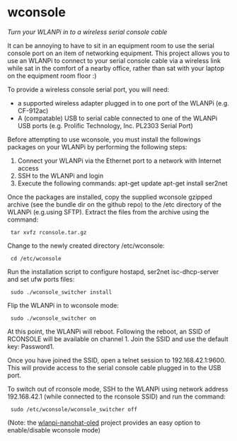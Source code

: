 # wconsole
*Turn your WLANPi in to a wireless serial console cable*

It can be annoying to have to sit in an equipment room to use the serial console port on an item of networking equipment. This project allows you to use an WLANPi to connect to your serial console cable via a wireless link while sat in the comfort of a nearby office, rather than sat with your laptop on the equipment room floor :) 

To provide a wireless console serial port, you will need:

 - a supported wireless adapter plugged in to one port of the WLANPi (e.g. CF-912ac)
 - A (compatable) USB to serial cable connected to one of the WLANPi USB ports (e.g. Prolific Technology, Inc. PL2303 Serial Port)

Before attempting to use wconsole, you must install the followings packages on your WLANPi by performing the following steps:

1. Connect your WLANPi via the Ethernet port to a network with Internet access
2. SSH to the WLANPi and login
3. Execute the following commands:
    apt-get update
    apt-get install ser2net

Once the packages are installed, copy the supplied wconsole gzipped archive (see the bundle dir on the github repo) to the /etc directory of the WLANPi (e.g.using SFTP). Extract the files from the archive using the command:

```
 tar xvfz rconsole.tar.gz
```

Change to the newly created directory /etc/wconsole:

```
 cd /etc/wconsole
```

Run the installation script to configure hostapd, ser2net isc-dhcp-server and set ufw ports files:

```
 sudo ./wconsole_switcher install
```

Flip the WLANPi in to wconsole mode:

```
 sudo ./wconsole_switcher on
```

At this point, the WLANPi will reboot. Following the reboot, an SSID of RCONSOLE will be available on channel 1. Join the SSID and use the default key: Password1.

Once you have joined the SSID, open a telnet session to 192.168.42.1:9600. This will provide access to the serial console cable plugged in to the USB port.

To switch out of rconsole mode, SSH to the WLANPi using network address 192.168.42.1 (while connected to the rconsole SSID) and run the command: 

```
 sudo /etc/wconsole/wconsole_switcher off
```

(Note: the [wlanpi-nanohat-oled](https://github.com/WLAN-Pi/wlanpi-nanohat-oled) project provides an easy option to enable/disable wconsole mode)
